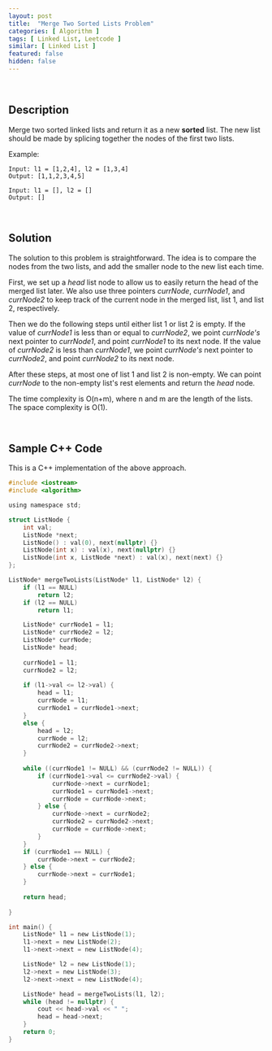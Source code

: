 ```yaml
---
layout: post
title:  "Merge Two Sorted Lists Problem"
categories: [ Algorithm ]
tags: [ Linked List, Leetcode ]
similar: [ Linked List ]
featured: false
hidden: false
---
```


<br />

## Description

Merge two sorted linked lists and return it as a new **sorted** list. The new list should be made by splicing together the nodes of the first two lists.


Example: 
```
Input: l1 = [1,2,4], l2 = [1,3,4]
Output: [1,1,2,3,4,5]

Input: l1 = [], l2 = []
Output: []
```

<br />

## Solution

The solution to this problem is straightforward. The idea is to compare the nodes from the two lists, and add the smaller node to the new list each time.

First, we set up a *head* list node to allow us to easily return the head of the merged list later. We also use three pointers *currNode*, *currNode1*, and *currNode2* to keep track of the current node in the merged list, list 1, and list 2, respectively. 

Then we do the following steps until either list 1 or list 2 is empty. If the value of *currNode1* is less than or equal to *currNode2*, we point *currNode's* next pointer to *currNode1*, and point *currNode1* to its next node. If the value of *currNode2* is less than *currNode1*, we point *currNode's* next pointer to *currNode2*, and point *currNode2* to its next node.

After these steps, at most one of list 1 and list 2 is non-empty. We can point *currNode* to the non-empty list's rest elements and return the *head* node.

The time complexity is O(n+m), where n and m are the length of the lists. The space complexity is O(1).


<br />

## Sample C++ Code

This is a C++ implementation of the above approach.

```c
#include <iostream>
#include <algorithm>

using namespace std;

struct ListNode {
    int val;
    ListNode *next;
    ListNode() : val(0), next(nullptr) {}
    ListNode(int x) : val(x), next(nullptr) {}
    ListNode(int x, ListNode *next) : val(x), next(next) {}
};

ListNode* mergeTwoLists(ListNode* l1, ListNode* l2) {
    if (l1 == NULL)
        return l2;
    if (l2 == NULL)
        return l1;

    ListNode* currNode1 = l1;
    ListNode* currNode2 = l2;
    ListNode* currNode;
    ListNode* head;
    
    currNode1 = l1;
    currNode2 = l2;
    
    if (l1->val <= l2->val) {
        head = l1;
        currNode = l1;
        currNode1 = currNode1->next;
    }
    else {
        head = l2;
        currNode = l2;
        currNode2 = currNode2->next;
    }
    
    while ((currNode1 != NULL) && (currNode2 != NULL)) {
        if (currNode1->val <= currNode2->val) {
            currNode->next = currNode1;
            currNode1 = currNode1->next;
            currNode = currNode->next;
        } else {
            currNode->next = currNode2;
            currNode2 = currNode2->next;
            currNode = currNode->next;
        }
    }
    if (currNode1 == NULL) {
        currNode->next = currNode2;
    } else {
        currNode->next = currNode1;
    }
    
    return head;
    
}

int main() {
    ListNode* l1 = new ListNode(1);
    l1->next = new ListNode(2);
    l1->next->next = new ListNode(4);

    ListNode* l2 = new ListNode(1);
    l2->next = new ListNode(3);
    l2->next->next = new ListNode(4);

    ListNode* head = mergeTwoLists(l1, l2);
    while (head != nullptr) {
        cout << head->val << " ";
        head = head->next;
    }
    return 0;
}
```
